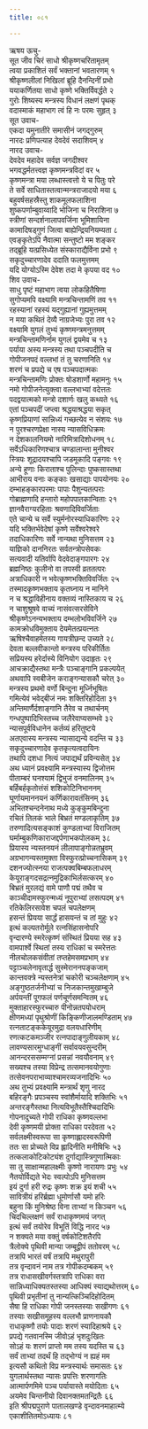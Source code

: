 ```yaml
---
title: ०८१

---
```

ऋषय ऊचु-  
सूत जीव चिरं साधो श्रीकृष्णचरितामृतम्  
त्वया प्रकाशितं सर्वं भक्तानां भवतारणम् १  
श्रीकृष्णलीलां निखिलां ब्रूहि दैनन्दिनीं प्रभो  
ययाकर्णितया साधो कृष्णे भक्तिर्विवर्द्धते २  
गुरोः शिष्यस्य मन्त्रस्य विधानं लक्षणं पृथक्  
वदास्माकं महाभाग त्वं हि नः परमः सुहृत् ३  
सूत उवाच-  
एकदा यमुनातीरे समासीनं जगद्गुरुम्  
नारदः प्रणिपत्याह देवदेवं सदाशिवम् ४  
नारद उवाच-  
देवदेव महादेव सर्वज्ञ जगदीश्वर  
भगवद्धर्मतत्त्वज्ञ कृष्णमन्त्रविदां वर ५  
कृष्णमन्त्रा मया लब्धास्त्वत्तो ये च पितुः परे  
ते सर्वे साधितास्तत्वान्मन्त्रराजादयो मया ६  
बहुवर्षसहस्रैस्तु शाकमूलफलाशिना  
शुष्कपर्णाम्बुवाय्वादि भोजिना च निराशिना ७  
स्त्रीणां सन्दर्शनालापवर्जिना भूमिशायिना  
कामादिषड्गुणं जित्वा बाह्येन्द्रियनियम्यता ८  
एवङ्कृतेऽपि नैवात्मा सन्तुष्टो मम शङ्कर  
तद्ब्रूहि यत्प्रसिध्येत संस्काराद्यैर्विना प्रभो ९  
सकृदुच्चारणादेव ददाति फलमुत्तमम्  
यदि योग्योऽस्मि देवेश तदा मे कृपया वद १०  
शिव उवाच-  
साधु पृष्टं महाभाग त्वया लोकहितैषिणा  
सुगोप्यमपि वक्ष्यामि मन्त्रचिन्तामणिं तव ११  
रहस्यानां रहस्यं यद्गुह्यानां गुह्यमुत्तमम्  
न मया कथितं देव्यै नाग्रजेभ्यः पुरा तव १२  
वक्ष्यामि युगलं तुभ्यं कृष्णमन्त्रमनुत्तमम्  
मन्त्रचिन्तामणिर्नाम युगलं द्वयमेव च १३  
पर्याया अस्य मन्त्रस्य तथा पञ्चपदीति च  
गोपीजनपदं वल्लभां तं तु चरणानिति १४  
शरणं च प्रपद्ये च एष पञ्चपदात्मकः  
मन्त्रचिन्तामणिः प्रोक्तः षोडशार्णो महामनुः १५  
नमो गोपीजनेत्युक्त्वा वल्लभाभ्यां वदेत्ततः  
पदद्वयात्मको मन्त्रो दशार्णः खलु कथ्यते १६  
एतां पञ्चपदीं जप्त्वा श्रद्धयाश्रद्धया सकृत्  
कृष्णप्रियाणां सान्निध्यं गच्छत्येव न संशयः १७  
न पुरश्चरणप्रेक्षा नास्य न्यासविधिक्रमः  
न देशकालनियमो नारिमित्रादिशोधनम् १८  
सर्वेऽधिकारिणश्चात्र चण्डालान्ता मुनीश्वर  
स्त्रियः शूद्रादयश्चापि जडमूकादि पङ्गवः १९  
अन्ये हूणाः किराताश्च पुलिन्दाः पुष्कसास्तथा  
आभीराय वनाः कङ्काः खसाद्याः पापयोनयः २०  
दम्भाहङ्कारपरमाः पापाः पैशुन्यतत्पराः  
गोब्राह्मणादि हन्तारो महोपपातकान्विताः २१  
ज्ञानवैराग्यरहिताः श्रवणादिविवर्जिताः  
एते चान्ये च सर्वे स्युर्मनोरस्याधिकारिणः २२  
यदि भक्तिर्भवेदेषां कृष्णे सर्वेश्वरेश्वरे  
तदाधिकारिणः सर्वे नान्यथा मुनिसत्तम २३  
याज्ञिको दाननिरतः सर्वतन्त्रोपसेवकः  
सत्यवादी यतिर्वापि वेदवेदाङ्गपारगः २४  
ब्रह्मनिष्ठः कुलीनो वा तपस्वी व्रततत्परः  
अत्राधिकारी न भवेत्कृष्णभक्तिविवर्जितः २५  
तस्मादकृष्णभक्ताय कृतघ्नाय न मानिने  
न च श्रद्धाविहीनाय वक्तव्यं नास्तिकाय च २६  
न चाशुश्रूषवे वाच्यं नासंवत्सरसेविने  
श्रीकृष्णेऽनन्यभक्ताय दम्भलोभविवर्जिने २७  
कामक्रोधविमुक्ताय देयमेतत्प्रयत्नतः  
ऋषिश्चैवाहमेतस्य गायत्रीछन्द उच्यते २८  
देवता बल्लवीकान्तो मन्त्रस्य परिकीर्तितः  
सप्रियस्य हरेर्दास्ये विनियोग उदाहृतः २९  
आचक्राद्यैस्तथा मन्त्रैः पञ्चाङ्गानि प्रकल्पयेत्  
अथवापि स्वबीजेन कराङ्गन्यासकौ चरेत् ३०  
मन्त्रस्य प्रथमो वर्णो बिन्दुना मूर्ध्निभूषितः  
गमित्येवं भवेद्बीजं नमः शक्तिरिहोदिता ३१  
अन्तिमार्णैर्दशाङ्गानि तैरेव च तथार्चनम्  
गन्धपुष्पादिभिस्तच्च जलैरेवाप्यसम्भवे ३२  
न्यासपूर्वविधानेन कर्तव्यं हरितुष्टये  
अतएवास्य मन्त्रस्य न्यासाद्यन्ये वदन्ति च ३३  
सकृदुच्चारणादेव कृतकृत्यत्वदायिनः  
तथापि दशधा नित्यं जपाद्यर्थं प्रविन्यसेत् ३४  
अथ ध्यानं प्रवक्ष्यामि मन्त्रस्यास्य द्विजोत्तम  
पीताम्बरं घनश्यामं द्विभुजं वनमालिनम् ३५  
बर्हिबर्हकृतोत्तंसं शशिकोटिनिभाननम्  
घूर्णायमाननयनं कर्णिकारावतंसिनम् ३६  
अभितश्चन्दनेनाथ मध्ये कुङ्कुमबिन्दुना  
रचितं तिलकं भाले बिभ्रतं मण्डलाकृतिम् ३७  
तरुणादित्यसङ्काशं कुण्डलाभ्यां विराजितम्  
घर्माम्बुकणिकाराजद्दर्पणाभकपोलकम् ३८  
प्रियास्य न्यस्तनयनं लीलापाङ्गोन्नतभ्रुवम्  
अग्रभागन्यस्तमुक्ता विस्फुरत्प्रोच्चनासिकम् ३९  
दशनज्योत्स्नया राजत्पक्वबिम्बफलाधरम्  
केयूराङ्गदसद्रत्नमुद्रिकाभिर्लसत्करम् ४०  
बिभ्रतं मुरलद्यं वामे पाणौ पद्मं तथैव च  
काञ्चीदामस्फुरन्मध्यं नूपुराभ्यां लसत्पदम् ४१  
रतिकेलिरसावेश चपलं चपलेक्षणम्  
हसन्तं प्रियया सार्द्धं हासयन्तं च तां मुहुः ४२  
इत्थं कल्पतरोर्मूले रत्नसिंहासनोपरि  
वृन्दारण्ये स्मरेत्कृष्णं संस्थितं प्रियया सह ४३  
वामपार्श्वे स्थितां तस्य राधिकां च स्मरेत्ततः  
नीलचोलकसंवीतां तप्तहेमसमप्रभाम् ४४  
पट्टाञ्चलेनावृतार्द्ध सुस्मेराननपङ्कजाम्  
कान्तवक्त्रे न्यस्तनेत्रां चकोरी चञ्चलेक्षणाम् ४५  
अङ्गुष्ठतर्जनीभ्यां च निजकान्तमुखाम्बुजे  
अर्पयन्तीं पूगफलं पर्णचूर्णसमन्वितम् ४६  
मुक्ताहारस्फुरच्चारु पीनोन्नतपयोधराम्  
क्षीणमध्यां पृथुश्रोणीं किङ्किणीजालमण्डिताम् ४७  
रत्नताटङ्ककेयूरमुद्रा वलयधारिणीम्  
रणत्कटकमञ्जीर रत्नपादाङ्गुलीयकाम् ४८  
लावण्यसारमुग्धाङ्गीं सर्वावयवसुन्दरीम्  
आनन्दरससम्मग्नां प्रसन्नां नवयौवनाम् ४९  
सख्यश्च तस्या विप्रेन्द्र तत्समानवयोगुणाः  
तत्सेवनपराभाव्याश्चामरव्यजनादिभिः ५०  
अथ तुभ्यं प्रवक्ष्यामि मन्त्रार्थं शृणु नारद  
बहिरङ्गैः प्रपञ्चस्य स्वांशैर्मायादि शक्तिभिः ५१  
अन्तरङ्गैस्तथा नित्यविभूतैस्तैश्चिदादिभिः  
गोपनादुच्यते गोपी राधिका कृष्णवल्लभा  
देवी कृष्णमयी प्रोक्ता राधिका परदेवता ५२  
सर्वलक्ष्मीस्वरूपा सा कृष्णाह्लादस्वरूपिणी  
ततः सा प्रोच्यते विप्र ह्लादिनीति मनीषिभिः ५३  
तत्कलाकोटिकोट्यंश दुर्गाद्यास्त्रिगुणात्मिकाः  
सा तु साक्षान्महालक्ष्मीः कृष्णो नारायणः प्रभुः ५४  
नैतयोर्विद्यते भेदः स्वल्पोऽपि मुनिसत्तम  
इयं दुर्गा हरी रुद्रः कृष्णः शक्र इयं शची ५५  
सावित्रीयं हरिर्ब्रह्मा धूमोर्णासौ यमो हरिः  
बहुना किं मुनिश्रेष्ठ विना ताभ्यां न किञ्चन ५६  
चिदचिल्लक्षणं सर्वं राधाकृष्णमयं जगत्  
इत्थं सर्वं तयोरेव विभूतिं विद्धि नारद ५७  
न शक्यते मया वक्तुं वर्षकोटिशतैरपि  
त्रैलोक्ये पृथिवी मान्या जम्बूद्वीपं ततोवरम् ५८  
तत्रापि भारतं वर्षं तत्रापि मथुरापुरी  
तत्र वृन्दावनं नाम तत्र गोपीकदम्बकम् ५९  
तत्र राधासखीवर्गस्तत्रापि राधिका वरा  
सान्निध्याधिक्यतस्तस्या आधिक्यं स्याद्यथोत्तरम् ६०  
पृथिवी प्रभृतीनां तु नान्यत्किञ्चिदिहोदितम्  
सैषा हि राधिका गोपी जनस्तस्याः सखीगणः ६१  
तस्याः सखीसमूहस्य वल्लभौ प्राणनायकौ  
राधाकृष्णौ तयोः पादाः शरणं स्यादिहाश्रये ६२  
प्रपद्ये गतवानस्मि जीवोऽहं भृशदुःखितः  
सोऽहं यः शरणं प्राप्तो मम तस्य यदस्ति च ६३  
सर्वं ताभ्यां तदर्थं हि तद्भोग्यं न ह्यहं मम  
इत्यसौ कथितो विप्र मन्त्रस्यार्थः समासतः ६४  
युगलार्थस्तथा न्यासः प्रपत्तिः शरणागतिः  
आत्मार्पणमिमे पञ्च पर्यायास्ते मयोदिताः ६५  
अयमेव चिन्तनीयो दिवानक्तमतन्द्रितैः ६६  
इति श्रीपद्मपुराणे पातालखण्डे वृन्दावनमाहात्म्ये  
एकाशीतितमोऽध्यायः ८१